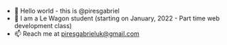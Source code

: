 - 👋  Hello world - this is @piresgabriel
- 👀  I am a Le Wagon student (starting on January, 2022 - Part time web development class) 
- 📫  Reach me at piresgabrieluk@gmail.com

<!---
piresgabriel/piresgabriel is a ✨ special ✨ repository because its `README.md` (this file) appears on your GitHub profile.
You can click the Preview link to take a look at your changes.
--->
